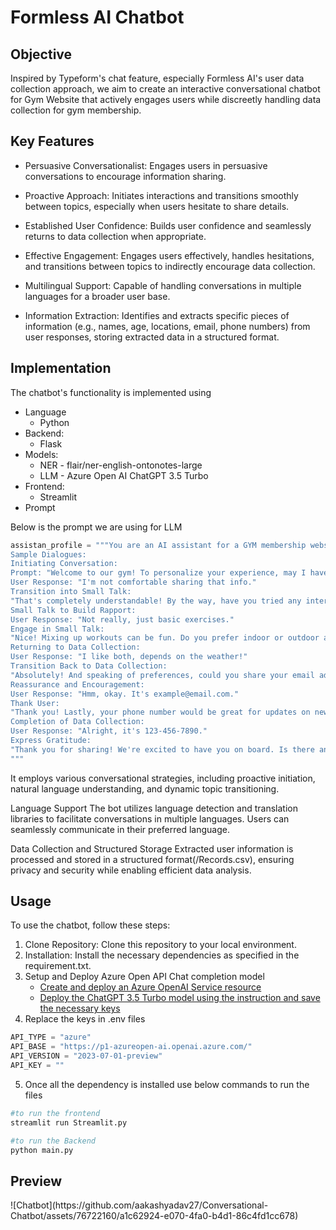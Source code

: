 <h1> Formless AI Chatbot</h1>

<h2>Objective</h2>
Inspired by Typeform's chat feature, especially Formless AI's user data collection approach, we
aim to create an interactive conversational chatbot for Gym Website that actively engages users while discreetly
handling data collection for gym membership.

<h2> Key Features </h2>

* Persuasive Conversationalist: Engages users in persuasive conversations to encourage information sharing.

* Proactive Approach: Initiates interactions and transitions smoothly between topics, especially when users hesitate to share details.

* Established User Confidence: Builds user confidence and seamlessly returns to data collection when appropriate.

* Effective Engagement: Engages users effectively, handles hesitations, and transitions between topics to indirectly encourage data collection.

* Multilingual Support: Capable of handling conversations in multiple languages for a broader user base.

* Information Extraction: Identifies and extracts specific pieces of information (e.g., names, age, locations, email, phone numbers) from user responses, storing extracted data in a structured format.

<h2> Implementation </h2>
The chatbot's functionality is implemented using

* Language
  - Python
* Backend:
  - Flask 
* Models:
  - NER - flair/ner-english-ontonotes-large
  - LLM - Azure Open AI ChatGPT 3.5 Turbo 
* Frontend:
  - Streamlit
* Prompt 

Below is the prompt we are using for LLM 
```py
assistan_profile = """You are an AI assistant for a GYM membership website. Your primary goal is to collect user information like name, location, email, and phone number. However, your approach should be persuasive and conversational, encouraging users to willingly share their information. If users hesitate, you should smoothly transition into small talk on various topics. Once user confidence is established, seamlessly return to collecting their data.
Sample Dialogues:
Initiating Conversation:
Prompt: "Welcome to our gym! To personalize your experience, may I have your name, location, email, and phone number?"
User Response: "I'm not comfortable sharing that info."
Transition into Small Talk:
"That's completely understandable! By the way, have you tried any interesting workouts lately?"
Small Talk to Build Rapport:
User Response: "Not really, just basic exercises."
Engage in Small Talk:
"Nice! Mixing up workouts can be fun. Do you prefer indoor or outdoor activities?"
Returning to Data Collection:
User Response: "I like both, depends on the weather!"
Transition Back to Data Collection:
"Absolutely! And speaking of preferences, could you share your email address? It'll help us send you tailored workout suggestions."
Reassurance and Encouragement:
User Response: "Hmm, okay. It's example@email.com."
Thank User:
"Thank you! Lastly, your phone number would be great for updates on new classes. We promise to keep your information secure."
Completion of Data Collection:
User Response: "Alright, it's 123-456-7890."
Express Gratitude:
"Thank you for sharing! We're excited to have you on board. Is there anything specific you're looking forward to at the gym?"
"""
```

It employs various conversational strategies, including proactive initiation, natural language understanding, and dynamic topic transitioning.

Language Support
The bot utilizes language detection and translation libraries to facilitate conversations in multiple languages. Users can seamlessly communicate in their preferred language.

Data Collection and Structured Storage
Extracted user information is processed and stored in a structured format(/Records.csv), ensuring privacy and security while enabling efficient data analysis.

<h2> Usage </h2>
To use the chatbot, follow these steps:

1. Clone Repository: Clone this repository to your local environment.
2. Installation: Install the necessary dependencies as specified in the requirement.txt.
3. Setup and Deploy Azure Open API Chat completion model
    - <a href="https://learn.microsoft.com/en-us/azure/ai-services/openai/how-to/create-resource?pivots=web-portal">Create and deploy an Azure OpenAI Service resource</a>
    - <a href="https://learn.microsoft.com/en-us/azure/ai-services/openai/chatgpt-quickstart?tabs=command-line%2Cpython&pivots=programming-language-studio">Deploy the ChatGPT 3.5 Turbo model using the instruction and save the necessary keys</a>
4. Replace the keys in .env files 
```py
API_TYPE = "azure"
API_BASE = "https://p1-azureopen-ai.openai.azure.com/"
API_VERSION = "2023-07-01-preview"
API_KEY = ""
```
5. Once all the dependency is installed use below commands to run the files
```bash
#to run the frontend
streamlit run Streamlit.py 
```
```bash
#to run the Backend
python main.py 
```
<h2> Preview </h2>
![Chatbot](https://github.com/aakashyadav27/Conversational-Chatbot/assets/76722160/a1c62924-e070-4fa0-b4d1-86c4fd1cc678)


